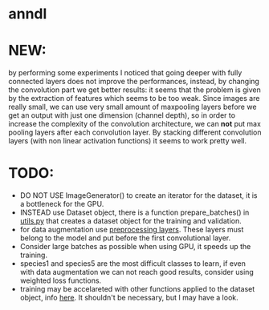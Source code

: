 # anndl
# NEW: 
by performing some experiments I noticed that going deeper with fully connected layers does not improve the performances, instead, by changing the convolution part we get better results: it seems that the problem is given by the extraction of features which seems to be too weak. Since images are really small, we can use very small amount of maxpooling layers before we get an output with just one dimension (channel depth), so in order to increase the complexity of the convolution architecture, we can **not** put max pooling layers after each convolution layer. By stacking different convolution layers (with non linear activation functions) it seems to work pretty well.
# TODO:
- DO NOT USE ImageGenerator() to create an iterator for the dataset, it is a bottleneck for the GPU.
- INSTEAD use Dataset object, there is a function prepare_batches() in [utils.py](https://github.com/VladMarianCimpeanu/anndl/blob/main/multiclassification_task/utils/utils.py) that creates a dataset object for the training and validation.
- for data augmentation use [preprocessing layers](https://keras.io/api/layers/preprocessing_layers/). These layers must belong to the model and put before the first convolutional layer.
- Consider large batches as possible when using GPU, it speeds up the training.
- species1 and species5 are the most difficult classes to learn, if even with data augmentation we can not reach good results, consider using weighted loss functions.
- training may be accelareted with other functions applied to the dataset object, info [here](https://www.tensorflow.org/guide/data_performance). It shouldn't be necessary, but I may have a look.
